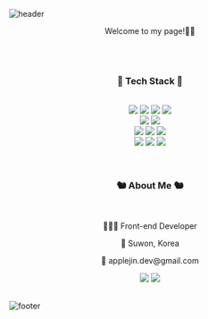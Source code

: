 ![header](https://capsule-render.vercel.app/api?type=wave&color=gradient&height=200&section=header&text=Hyejin%20Kwon&fontSize=70&fontColor=333333&animation=fadeIn)

<p align="center">Welcome to my page!👋🏼</p>
<br />
<br />
<h3 align="center">📓 Tech Stack 📓</h3>
<br />
<div align="center">
  <img src="https://img.shields.io/badge/Next.js-000?logo=nextdotjs&logoColor=fff&style=flat"/>
  <img src="https://img.shields.io/badge/-React-222222?style=flat&logo=react"/>
  <img src="https://img.shields.io/badge/Vue.js-35495E?style=flat&logo=vue.js&logoColor=4FC08D"/>
  <img src="https://img.shields.io/badge/Angular-DD0031?style=flat&logo=angular&logoColor=white"/>  
  <br />
  <img src="https://img.shields.io/badge/-TypeScript-007ACC?style=flat&logo=typescript&logoColor=white"/>
  <img src="https://img.shields.io/badge/-JavaScript-%23F7DF1C?style=flat&logo=javascript&logoColor=000000&labelColor=%23F7DF1C&color=%23FFCE5A"/>
  <br />
  <img src="https://img.shields.io/badge/Tailwind_CSS-38B2AC?style=flat&logo=tailwind-css&logoColor=white"/>
  <img src="https://img.shields.io/badge/-HTML5-E34F26?style=flat&logo=html5&logoColor=ffffff"/>
  <img src="https://img.shields.io/badge/-CSS3-007ACC?style=flat-&logo=css3"/>
  <br />
  <img src="https://img.shields.io/badge/docker-%230db7ed.svg?style=flat&logo=docker&logoColor=white"/>
  <img src="https://img.shields.io/badge/-Git-F05032?style=flat&logo=git&logoColor=ffffff"/>
  <img src="https://img.shields.io/badge/Jira-0052CC?style=flat&logo=Jira&logoColor=white"/>
  <br />
  
</div>
<br />
<br />
<div align="center">
  <h3>🐿 About Me 🐿</h3>
  <br />
<!--   <p>🎂 1996.05.07</p> -->
<!--   <p>🎓 Dankook University | Business Administration (bachelor)</p> -->
  <p>👩🏻‍💻 Front-end Developer</p>
  <p>📍 Suwon, Korea</p>
  <p>💌 applejin.dev@gmail.com</p>
  <a href="https://applejin-dev.notion.site/Hyejin-s-Resume-b1f80e106db349a4aa027f03e42a1633?pvs=4"><img src="https://img.shields.io/badge/-Notion-20C997?style=flat&logo=notion"/></a>
  <a href="https://www.instagram.com/apple__jin/"><img src="https://img.shields.io/badge/-Instagram-E4405F?style=flat&logo=instagram&logoColor=ffffff"/></a>
</div>
<br />

![footer](https://capsule-render.vercel.app/api?type=wave&color=gradient&height=200&section=footer)
